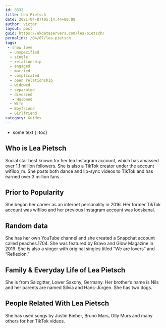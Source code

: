 ```yaml
---
id: 8332
title: Lea Pietsch
date: 2021-04-07T05:14:44+00:00
author: victor
layout: post
guid: https://ukdataservers.com/lea-pietsch/
permalink: /04/07/lea-pietsch
tags:
 - show love
  - unspecified
  - single
  - relationship
  - engaged
  - married
  - complicated
  - open relationship
  - widowed
  - separated
  - divorced
   - Husband
  - Wife
  - Boyfriend
  - Girlfriend
category: Guides
---
```


* some text
{: toc}


## Who is Lea Pietsch



Social star best known for her lea Instagram account, which has amassed over 1.1 million followers. She is also a TikTok creator under the account wifiloo_m. She posts both dance and lip-sync videos to TikTok and has earned over 3 million fans. 

                
                
                
## Prior to Popularity



She began her career as an internet personality in 2016. Her former TikTok account was wifiloo and her previous Instagram account was looskanal.

                
                
                
## Random data



She has her own YouTube channel and she created a Snapchat account called peaches.1704. She was featured by Bravo and Glow Magazine in 2019. She is also a singer with original singles titled &#8220;We are lovers&#8221; and &#8220;Reflexion.&#8221; 

                
                
                
## Family & Everyday Life of Lea Pietsch



She is from Salzgitter, Lower Saxony, Germany. Her brother&#8217;s name is Nils and her parents are named Silvia and Hans-Jürgen. She has two dogs. 

                
                
                
## People Related With Lea Pietsch



She has used songs by Justin Bieber, Bruno Mars, Olly Murs and many others for her TikTok videos. 

                
              
            
          
          
          